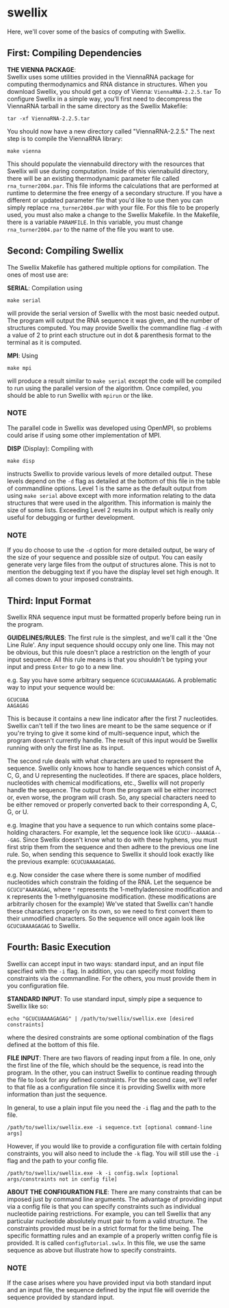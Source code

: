 # swellix
Here, we'll cover some of the basics of computing with Swellix.


First: Compiling Dependencies
------------------------------------------------------------------------------------------

**THE VIENNA PACKAGE**:<br>
Swellix uses some utilities provided in the ViennaRNA package for computing thermodynamics and RNA distance in structures.
When you download Swellix, you should get a copy of Vienna: `ViennaRNA-2.2.5.tar`
To configure Swellix in a simple way, you'll first need to decompress the ViennaRNA tarball in the same directory as
the Swellix Makefile:<br>
```
tar -xf ViennaRNA-2.2.5.tar
```

You should now have a new directory called "ViennaRNA-2.2.5." The next step is to compile the ViennaRNA
library:<br>
```
make vienna
```

This should populate the viennabuild directory with the resources that Swellix will use during computation. Inside of this
viennabuild directory, there will be an existing thermodynamic parameter file called `rna_turner2004.par`. This file
informs the calculations that are performed at runtime to determine the free energy of a secondary structure. If you have
a different or updated parameter file that you'd like to use then you can simply replace `rna_turner2004.par` with your
file. For this file to be properly used, you must also make a change to the Swellix Makefile. In the Makefile, there is a
variable `PARAMFILE`. In this variable, you must change `rna_turner2004.par` to the name of the file you want to use.


Second: Compiling Swellix
------------------------------------------------------------------------------------------
The Swellix Makefile has gathered multiple options for compilation. The ones of most use are:

**SERIAL**:
Compilation using 
```
make serial
```
will provide the serial version of Swellix with the most basic needed output. The program
will output the RNA sequence it was given, and the number of structures computed. You may provide Swellix the commandline
flag `-d` with a value of 2 to print each structure out in dot & parenthesis format to the terminal as it is computed.


**MPI**:
Using
```
make mpi
```
will produce a result similar to `make serial` except the code will be compiled to run using the parallel
version of the algorithm. Once compiled, you should be able to run Swellix with `mpirun` or the like.

### NOTE
The parallel code in Swellix was developed using OpenMPI, so problems could arise if using some other implementation of MPI.


**DISP** (Display):
Compiling with
```
make disp
```
instructs Swellix to provide various levels of more detailed output. These levels depend on the
`-d` flag as detailed at the bottom of this file in the table of commandline options.
Level 1 is the same as the default output from using `make serial` above except with more information relating to the data
structures that were used in the algorithm. This information is mainly the size of some lists. 
Exceeding Level 2 results in output which is really only useful for debugging or further development. 

### NOTE 
If you do choose to use the `-d` option for more detailed output, be wary of the size of your sequence and possible size of
output. You can easily generate very large files from the output of structures alone. This is not to mention the debugging
text if you have the display level set high enough. It all comes down to your imposed constraints.


Third: Input Format
------------------------------------------------------------------------------------------
Swellix RNA sequence input must be formatted properly before being run in the program.


**GUIDELINES/RULES**:
The first rule is the simplest, and we'll call it the 'One Line Rule'. Any input sequence should occupy only one line. This
may not be obvious, but this rule doesn't place a restriction on the length of your input sequence. All this rule means is
that you shouldn't be typing your input and press `Enter` to go to a new line. 

e.g.
Say you have some arbitrary sequence `GCUCUAAAAGAGAG`. A problematic way to input your sequence would be:
```
GCUCUAA
AAGAGAG
```
This is because it contains a new line indicator after the first 7 nucleotides. Swellix can't tell if the two lines are
meant to be the same sequence or if you're trying to give it some kind of multi-sequence input, which the program doesn't
currently handle. The result of this input would be Swellix running with only the first line as its input.

The second rule deals with what characters are used to represent the sequence. Swellix only knows how to handle
sequences which consist of A, C, G, and U representing the nucleotides. If there are spaces, place holders, nucleotides
with chemical modifications, etc., Swellix will not properly handle the sequence. The output from the program will be
either incorrect or, even worse, the program will crash. So, any special characters need to be either removed or properly
converted back to their corresponding A, C, G, or U.

e.g.
Imagine that you have a sequence to run which contains some place-holding characters. For example, let the sequence look
like `GCUCU--AAAAGA---GAG`.
Since Swellix doesn't know what to do with these hyphens, you must first strip them from the sequence and then adhere to
the previous one line rule. So, when sending this sequence to Swellix it should look exactly like the previous example:
`GCUCUAAAAGAGAG`.

e.g.
Now consider the case where there is some number of modified nucleotides which constrain the folding of the RNA. Let the
sequence be `GCUCU"AAAKAGAG`, where `"` represents the 1-methyladenosine modification and `K` represents the
1-methylguanosine modification. (these modifications are arbitrarily chosen for the example)
We've stated that Swellix can't handle these characters properly on its own, so we need to first convert them to their
unmodified characters. So the sequence will once again look like `GCUCUAAAAGAGAG` to Swellix. 


Fourth: Basic Execution
------------------------------------------------------------------------------------------
Swellix can accept input in two ways: standard input, and an input file specified with the `-i` flag. In addition, you can
specify most folding constraints via the commandline. For the others, you must provide them in you configuration file.


**STANDARD INPUT**:
To use standard input, simply pipe a sequence to Swellix like so:
```
echo "GCUCUAAAAGAGAG" | /path/to/swellix/swellix.exe [desired constraints]
```
where the desired constraints are some optional combination of the flags defined at the bottom of this file.


**FILE INPUT**:
There are two flavors of reading input from a file. In one, only the first line of the file, which should be the sequence,
is read into the program. In the other, you can instruct Swellix to continue reading through the file to look for any
defined constraints. For the second case, we'll refer to that file as a configuration file since it is providing Swellix
with more information than just the sequence.

In general, to use a plain input file you need the `-i` flag and the path to the file.
```
/path/to/swellix/swellix.exe -i sequence.txt [optional command-line args]
```

However, if you would like to provide a configuration file with certain folding constraints, you will also need to include
the `-k` flag. You will still use the `-i` flag and the path to your config file.
```
/path/to/swellix/swellix.exe -k -i config.swlx [optional args/constraints not in config file]
```

**ABOUT THE CONFIGURATION FILE**:
There are many constraints that can be imposed just by command line arguments. The advantage of providing input via a
config file is that you can specify constraints such as individual nucleotide pairing restrictions. For example, you can
tell Swellix that any particular nucleotide absolutely must pair to form a valid structure. The constraints provided must
be in a strict format for the time being. The specific formatting rules and an example of a properly written config file
is provided. It is called `configTutorial.swlx`. In this file, we use the same sequence as above but illustrate how to 
specify constraints.

### NOTE
If the case arises where you have provided input via both standard input and an input file, the sequence defined by the
input file will override the sequence provided by standard input.
